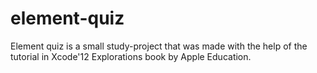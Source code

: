 # element-quiz
Element quiz is a small study-project that was made with the help of the tutorial in Xcode'12 Explorations book by Apple Education. 
